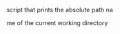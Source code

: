 script that prints the absolute path na                                    

me of the current working directory
